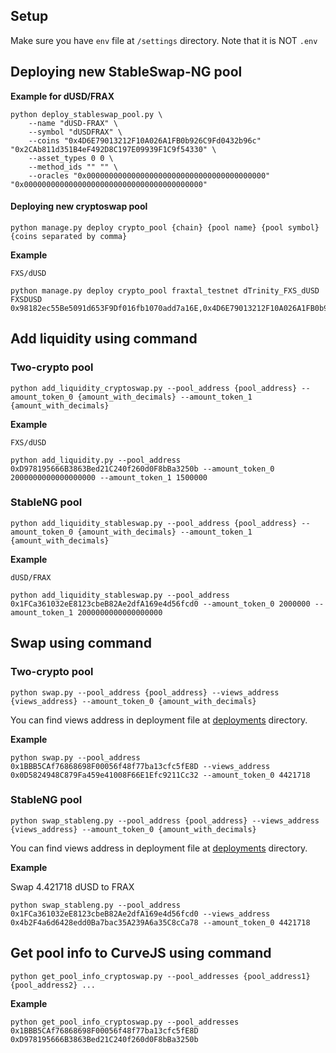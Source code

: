## Setup
Make sure you have `env` file at `/settings` directory. Note that it is NOT `.env`

## Deploying new StableSwap-NG pool

**Example for dUSD/FRAX**
```
python deploy_stableswap_pool.py \
    --name "dUSD-FRAX" \
    --symbol "dUSDFRAX" \
    --coins "0x4D6E79013212F10A026A1FB0b926C9Fd0432b96c" "0x2CAb811d351B4eF492D8C197E09939F1C9f54330" \
    --asset_types 0 0 \
    --method_ids "" "" \
    --oracles "0x0000000000000000000000000000000000000000" "0x0000000000000000000000000000000000000000"
```

#### Deploying new cryptoswap pool
```
python manage.py deploy crypto_pool {chain} {pool name} {pool symbol} {coins separated by comma}
```

**Example**
```
FXS/dUSD

python manage.py deploy crypto_pool fraxtal_testnet dTrinity_FXS_dUSD FXSDUSD 0x98182ec55Be5091d653F9Df016fb1070add7a16E,0x4D6E79013212F10A026A1FB0b926C9Fd0432b96c
```

## Add liquidity using command
### Two-crypto pool
```
python add_liquidity_cryptoswap.py --pool_address {pool_address} --amount_token_0 {amount_with_decimals} --amount_token_1 {amount_with_decimals}
```

**Example**
```
FXS/dUSD

python add_liquidity.py --pool_address 0xD978195666B3863Bed21C240f260d0F8bBa3250b --amount_token_0 2000000000000000000 --amount_token_1 1500000
```

### StableNG pool
```
python add_liquidity_stableswap.py --pool_address {pool_address} --amount_token_0 {amount_with_decimals} --amount_token_1 {amount_with_decimals}
```

**Example**
```
dUSD/FRAX

python add_liquidity_stableswap.py --pool_address 0x1FCa361032eE8123cbeB82Ae2dfA169e4d56fcd0 --amount_token_0 2000000 --amount_token_1 2000000000000000000
```

## Swap using command
### Two-crypto pool
```
python swap.py --pool_address {pool_address} --views_address {views_address} --amount_token_0 {amount_with_decimals}
```

You can find views address in deployment file at [deployments](/deployments) directory.

**Example**
```
python swap.py --pool_address 0x1BBB5CAf76868698F00056f48f77ba13cfc5fE8D --views_address 0x0D5824948C879Fa459e41008F66E1Efc9211Cc32 --amount_token_0 4421718
```

### StableNG pool
```
python swap_stableng.py --pool_address {pool_address} --views_address {views_address} --amount_token_0 {amount_with_decimals}
```

You can find views address in deployment file at [deployments](/deployments) directory.

**Example**

Swap 4.421718 dUSD to FRAX
```
python swap_stableng.py --pool_address 0x1FCa361032eE8123cbeB82Ae2dfA169e4d56fcd0 --views_address 0x4b2F4a6d6428edd0Ba7bac35A239A6a35C8cCa78 --amount_token_0 4421718
```

## Get pool info to CurveJS using command
```
python get_pool_info_cryptoswap.py --pool_addresses {pool_address1} {pool_address2} ...
```

**Example**
```
python get_pool_info_cryptoswap.py --pool_addresses 0x1BBB5CAf76868698F00056f48f77ba13cfc5fE8D 0xD978195666B3863Bed21C240f260d0F8bBa3250b
```

